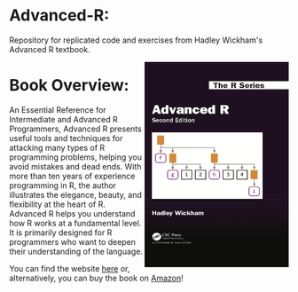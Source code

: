 # Advanced-R:
Repository for replicated code and exercises from Hadley Wickham's Advanced R textbook.

<img src="img/bookcover.png" width="260" height="370" align="right" />

# Book Overview:
An Essential Reference for Intermediate and Advanced R Programmers, Advanced R presents useful tools and techniques for attacking many types of R programming problems, helping you avoid mistakes and dead ends. With more than ten years of experience programming in R, the author illustrates the elegance, beauty, and flexibility at the heart of R. Advanced R helps you understand how R works at a fundamental level. It is primarily designed for R programmers who want to deepen their understanding of the language.

You can find the website [here](https://adv-r.hadley.nz/) or, alternatively, you can buy the book on [Amazon](https://www.amazon.com/Advanced-Second-Chapman-Hall-CRC/dp/0815384572)!